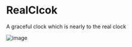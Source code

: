 # RealClcok
A graceful clock which is nearly to the real clock

![image](https://github.com/dirtyhub/RealClcok/blob/master/RealClock/device-2015-01-07-135723.png)
